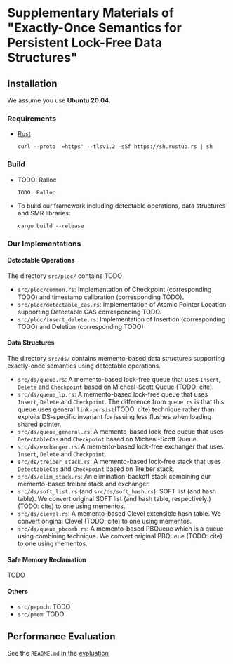 # Supplementary Materials of "Exactly-Once Semantics for Persistent Lock-Free Data Structures"

## Installation

We assume you use **Ubuntu 20.04**.

### Requirements

- [Rust](https://www.rust-lang.org/)
  ```
  curl --proto '=https' --tlsv1.2 -sSf https://sh.rustup.rs | sh
  ```

### Build

- TODO: Ralloc
  ```
  TODO: Ralloc
  ```
- To build our framework including detectable operations, data structures and SMR libraries:
  ```
  cargo build --release
  ```

### Our Implementations

#### Detectable Operations

The directory `src/ploc/` contains TODO

- `src/ploc/common.rs`: Implementation of Checkpoint (corresponding TODO) and timestamp calibration (corresponding TODO).
- `src/ploc/detectable_cas.rs`: Implementation of Atomic Pointer Location supporting Detectable CAS corresponding TODO.
- `src/ploc/insert_delete.rs`: Implementation of Insertion (corresponding TODO) and Deletion (corresponding TODO)

#### Data Structures

The directory `src/ds/` contains memento-based data structures supporting exactly-once semantics using detectable operations.

- `src/ds/queue.rs`: A memento-based lock-free queue that uses `Insert`, `Delete` and `Checkpoint` based on Micheal-Scott Queue (TODO: cite).
- `src/ds/queue_lp.rs`: A memento-based lock-free queue that uses `Insert`, `Delete` and `Checkpoint`. The difference from `queue.rs` is that this queue uses general `link-persist`(TODO: cite) technique rather than exploits DS-specific invariant for issuing less flushes when loading shared pointer.
- `src/ds/queue_general.rs`: A memento-based lock-free queue that uses `DetectableCas` and `Checkpoint` based on Micheal-Scott Queue.
- `src/ds/exchanger.rs`: A memento-based lock-free exchanger that uses `Insert`, `Delete` and `Checkpoint`.
- `src/ds/treiber_stack.rs`: A memento-based lock-free stack that uses `DetectableCas` and `Checkpoint` based on Treiber stack.
- `src/ds/elim_stack.rs`: An elimination-backoff stack combining our memento-based treiber stack and exchanger.
- `src/ds/soft_list.rs` (and `src/ds/soft_hash.rs`): SOFT list (and hash table). We convert original SOFT list (and hash table, respectively.) (TODO: cite) to one using mementos.
- `src/ds/clevel.rs`: A memento-based Clevel extensible hash table. We convert original Clevel (TODO: cite) to one using mementos.
- `src/ds/queue_pbcomb.rs`: A memento-based PBQueue which is a queue using combining technique. We convert original PBQueue (TODO: cite) to one using mementos.

#### Safe Memory Reclamation

TODO

#### Others

- `src/pepoch`: TODO
- `src/pmem`: TODO

## Performance Evaluation

See the `README.md` in the [evaluation](./evaluation)
